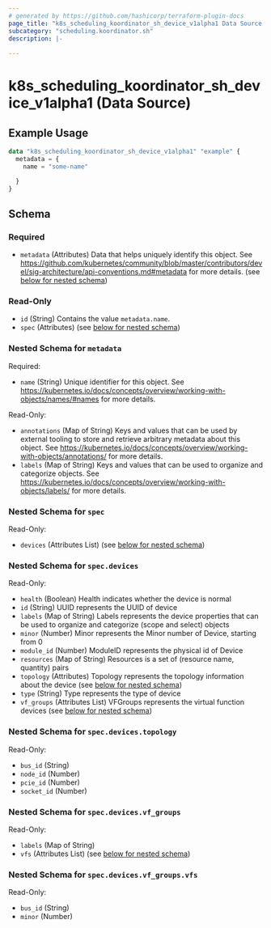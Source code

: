 ```yaml
---
# generated by https://github.com/hashicorp/terraform-plugin-docs
page_title: "k8s_scheduling_koordinator_sh_device_v1alpha1 Data Source - terraform-provider-k8s"
subcategory: "scheduling.koordinator.sh"
description: |-
  
---
```


# k8s_scheduling_koordinator_sh_device_v1alpha1 (Data Source)



## Example Usage

```terraform
data "k8s_scheduling_koordinator_sh_device_v1alpha1" "example" {
  metadata = {
    name = "some-name"

  }
}
```

<!-- schema generated by tfplugindocs -->
## Schema

### Required

- `metadata` (Attributes) Data that helps uniquely identify this object. See https://github.com/kubernetes/community/blob/master/contributors/devel/sig-architecture/api-conventions.md#metadata for more details. (see [below for nested schema](#nestedatt--metadata))

### Read-Only

- `id` (String) Contains the value `metadata.name`.
- `spec` (Attributes) (see [below for nested schema](#nestedatt--spec))

<a id="nestedatt--metadata"></a>
### Nested Schema for `metadata`

Required:

- `name` (String) Unique identifier for this object. See https://kubernetes.io/docs/concepts/overview/working-with-objects/names/#names for more details.

Read-Only:

- `annotations` (Map of String) Keys and values that can be used by external tooling to store and retrieve arbitrary metadata about this object. See https://kubernetes.io/docs/concepts/overview/working-with-objects/annotations/ for more details.
- `labels` (Map of String) Keys and values that can be used to organize and categorize objects. See https://kubernetes.io/docs/concepts/overview/working-with-objects/labels/ for more details.


<a id="nestedatt--spec"></a>
### Nested Schema for `spec`

Read-Only:

- `devices` (Attributes List) (see [below for nested schema](#nestedatt--spec--devices))

<a id="nestedatt--spec--devices"></a>
### Nested Schema for `spec.devices`

Read-Only:

- `health` (Boolean) Health indicates whether the device is normal
- `id` (String) UUID represents the UUID of device
- `labels` (Map of String) Labels represents the device properties that can be used to organize and categorize (scope and select) objects
- `minor` (Number) Minor represents the Minor number of Device, starting from 0
- `module_id` (Number) ModuleID represents the physical id of Device
- `resources` (Map of String) Resources is a set of (resource name, quantity) pairs
- `topology` (Attributes) Topology represents the topology information about the device (see [below for nested schema](#nestedatt--spec--devices--topology))
- `type` (String) Type represents the type of device
- `vf_groups` (Attributes List) VFGroups represents the virtual function devices (see [below for nested schema](#nestedatt--spec--devices--vf_groups))

<a id="nestedatt--spec--devices--topology"></a>
### Nested Schema for `spec.devices.topology`

Read-Only:

- `bus_id` (String)
- `node_id` (Number)
- `pcie_id` (Number)
- `socket_id` (Number)


<a id="nestedatt--spec--devices--vf_groups"></a>
### Nested Schema for `spec.devices.vf_groups`

Read-Only:

- `labels` (Map of String)
- `vfs` (Attributes List) (see [below for nested schema](#nestedatt--spec--devices--vf_groups--vfs))

<a id="nestedatt--spec--devices--vf_groups--vfs"></a>
### Nested Schema for `spec.devices.vf_groups.vfs`

Read-Only:

- `bus_id` (String)
- `minor` (Number)
